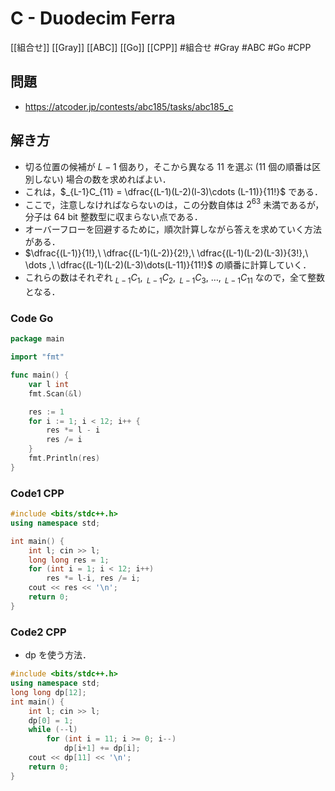 # C - Duodecim Ferra
[[組合せ]] [[Gray]] [[ABC]] [[Go]] [[CPP]]
#組合せ #Gray #ABC #Go #CPP

## 問題
- https://atcoder.jp/contests/abc185/tasks/abc185_c

## 解き方
- 切る位置の候補が $L − 1$ 個あり，そこから異なる $11$ を選ぶ ($11$ 個の順番は区別しない) 場合の数を求めればよい．
- これは，$_{L-1}C_{11} = \dfrac{(L-1)(L-2)(l-3)\cdots (L-11)}{11!}$ である．
- ここで，注意しなければならないのは，この分数自体は $2^{63}$ 未満であるが，分子は $64$ bit 整数型に収まらない点である．
- オーバーフローを回避するために，順次計算しながら答えを求めていく方法がある．
- $\dfrac{(L-1)}{1!},\ \dfrac{(L-1)(L-2)}{2!},\ \dfrac{(L-1)(L-2)(L-3)}{3!},\ \dots ,\ \dfrac{(L-1)(L-2)(L-3)\dots(L-11)}{11!}$ の順番に計算していく．
- これらの数はそれぞれ $_{L-1}C_1,\ _{L-1}C_2,\ _{L-1}C_3,\ \dots,\ _{L-1}C_{11}$ なので，全て整数となる．

### Code Go
```go
package main

import "fmt"

func main() {
	var l int
	fmt.Scan(&l)

	res := 1
	for i := 1; i < 12; i++ {
		res *= l - i
		res /= i
	}
	fmt.Println(res)
}
```

### Code1 CPP
```c++
#include <bits/stdc++.h>
using namespace std;

int main() {
	int l; cin >> l;
	long long res = 1;
	for (int i = 1; i < 12; i++)
		res *= l-i, res /= i;
	cout << res << '\n';
    return 0;
}
```

### Code2 CPP
- dp を使う方法．
```c++
#include <bits/stdc++.h>
using namespace std;
long long dp[12];
int main() {
	int l; cin >> l;
	dp[0] = 1;
	while (--l)
		for (int i = 11; i >= 0; i--)
			dp[i+1] += dp[i];
	cout << dp[11] << '\n';
	return 0;
}
```